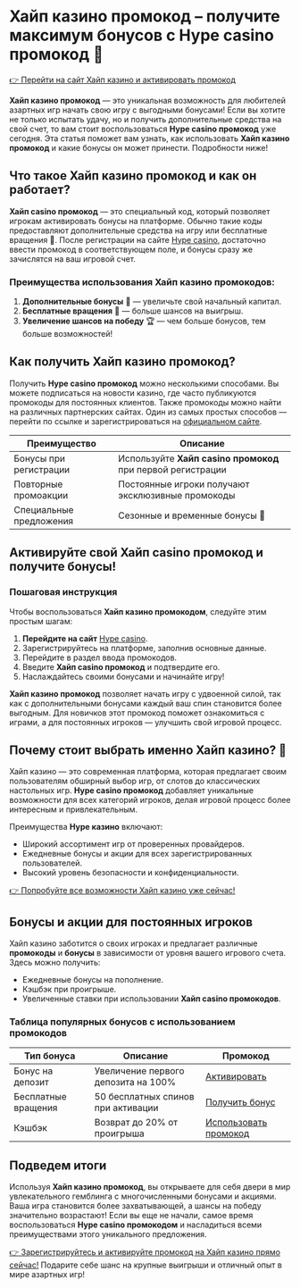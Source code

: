 # Хайп казино промокод – получите максимум бонусов с Hype casino промокод 🎰

[👉 Перейти на сайт Хайп казино и активировать промокод](https://hypekaz.com/dc2f44ad0)

**Хайп казино промокод** — это уникальная возможность для любителей азартных игр начать свою игру с выгодными бонусами! Если вы хотите не только испытать удачу, но и получить дополнительные средства на свой счет, то вам стоит воспользоваться **Hype casino промокод** уже сегодня. Эта статья поможет вам узнать, как использовать **Хайп казино промокод** и какие бонусы он может принести. Подробности ниже!

## Что такое Хайп казино промокод и как он работает?

**Хайп casino промокод** — это специальный код, который позволяет игрокам активировать бонусы на платформе. Обычно такие коды предоставляют дополнительные средства на игру или бесплатные вращения 🎰. После регистрации на сайте [Hype casino](https://hypekaz.com/dc2f44ad0), достаточно ввести промокод в соответствующем поле, и бонусы сразу же зачислятся на ваш игровой счет.

### Преимущества использования Хайп казино промокодов:

1. **Дополнительные бонусы** 🎁 — увеличьте свой начальный капитал.
2. **Бесплатные вращения** 🔄 — больше шансов на выигрыш.
3. **Увеличение шансов на победу** 🏆 — чем больше бонусов, тем больше возможностей!

## Как получить Хайп казино промокод? 

Получить **Hype casino промокод** можно несколькими способами. Вы можете подписаться на новости казино, где часто публикуются промокоды для постоянных клиентов. Также промокоды можно найти на различных партнерских сайтах. Один из самых простых способов — перейти по ссылке и зарегистрироваться на [официальном сайте](https://hypekaz.com/dc2f44ad0).

| Преимущество | Описание |
|--------------|----------|
| Бонусы при регистрации | Используйте **Хайп casino промокод** при первой регистрации |
| Повторные промоакции | Постоянные игроки получают эксклюзивные промокоды |
| Специальные предложения | Сезонные и временные бонусы 🎉 |

## Активируйте свой Хайп casino промокод и получите бонусы!

### Пошаговая инструкция

Чтобы воспользоваться **Хайп казино промокодом**, следуйте этим простым шагам:
  
1. **Перейдите на сайт** [Hype casino](https://hypekaz.com/dc2f44ad0).
2. Зарегистрируйтесь на платформе, заполнив основные данные.
3. Перейдите в раздел ввода промокодов.
4. Введите **Хайп casino промокод** и подтвердите его.
5. Наслаждайтесь своими бонусами и начинайте игру!

**Хайп казино промокод** позволяет начать игру с удвоенной силой, так как с дополнительными бонусами каждый ваш спин становится более выгодным. Для новичков этот промокод поможет ознакомиться с играми, а для постоянных игроков — улучшить свой игровой процесс.

## Почему стоит выбрать именно Хайп казино? 🎲

Хайп казино — это современная платформа, которая предлагает своим пользователям обширный выбор игр, от слотов до классических настольных игр. **Hype casino промокод** добавляет уникальные возможности для всех категорий игроков, делая игровой процесс более интересным и привлекательным.

Преимущества **Hype казино** включают:
- Широкий ассортимент игр от проверенных провайдеров.
- Ежедневные бонусы и акции для всех зарегистрированных пользователей.
- Высокий уровень безопасности и конфиденциальности.

[👉 Попробуйте все возможности Хайп казино уже сейчас!](https://hypekaz.com/dc2f44ad0)

## Бонусы и акции для постоянных игроков

Хайп казино заботится о своих игроках и предлагает различные **промокоды** и **бонусы** в зависимости от уровня вашего игрового счета. Здесь можно получить:
- Ежедневные бонусы на пополнение.
- Кэшбэк при проигрыше.
- Увеличенные ставки при использовании **Хайп casino промокодов**.

### Таблица популярных бонусов с использованием промокодов

| Тип бонуса | Описание | Промокод |
|------------|----------|----------|
| Бонус на депозит | Увеличение первого депозита на 100% | [Активировать](https://hypekaz.com/dc2f44ad0) |
| Бесплатные вращения | 50 бесплатных спинов при активации | [Получить бонус](https://hypekaz.com/dc2f44ad0) |
| Кэшбэк | Возврат до 20% от проигрыша | [Использовать промокод](https://hypekaz.com/dc2f44ad0) |

## Подведем итоги

Используя **Хайп казино промокод**, вы открываете для себя двери в мир увлекательного гемблинга с многочисленными бонусами и акциями. Ваша игра становится более захватывающей, а шансы на победу значительно возрастают! Если вы еще не начали, самое время воспользоваться **Hype casino промокодом** и насладиться всеми преимуществами этого уникального предложения.

[👉 Зарегистрируйтесь и активируйте промокод на Хайп казино прямо сейчас!](https://hypekaz.com/dc2f44ad0) Подарите себе шанс на крупные выигрыши и отличный опыт в мире азартных игр!
